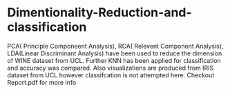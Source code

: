 # Dimentionality-Reduction-and-classification
PCA( Principle Componeent Analysis), RCA( Relevent Component Analysis), LDA(Linear Discriminant Analysis) have been used to reduce the dimension of WINE dataset from UCL. Further KNN has been applied for classification and accuracy was compared.
Also visualizations are produced from IRIS dataset from UCL however classifcation is not attempted here.
Checkout Report.pdf for more info
